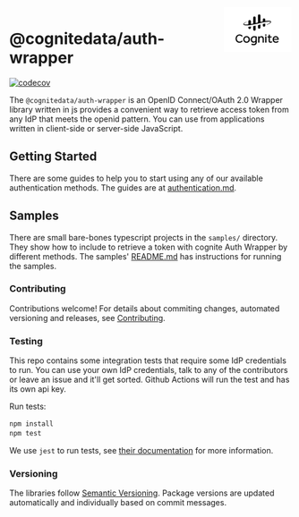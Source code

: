 <a href="https://cognite.com/">
    <img src="./cognite_logo.png" alt="Cognite logo" title="Cognite" align="right" height="80" />
</a>

# @cognitedata/auth-wrapper

[![codecov](https://codecov.io/gh/cognitedata/auth-wrapper/branch/master/graph/badge.svg)](https://codecov.io/gh/cognitedata/auth-wrapper)

The `@cognitedata/auth-wrapper` is an OpenID Connect/OAuth 2.0 Wrapper library written in js provides a convenient way to retrieve access token from any IdP that meets the openid pattern. You can use from applications written in client-side or server-side JavaScript.

## Getting Started
There are some guides to help you to start using any of our available authentication methods.
The guides are at [authentication.md](./guides/authentication.md).

## Samples

There are small bare-bones typescript projects in the `samples/` directory.
They show how to include to retrieve a token with cognite Auth Wrapper by different methods.
The samples' [README.md](./samples/README.md) has instructions for running the samples.

### Contributing

Contributions welcome!
For details about commiting changes, automated versioning and releases, see [Contributing](./CONTRIBUTING.md).

### Testing

This repo contains some integration tests that require some IdP credentials to run.
You can use your own IdP credentials, talk to any of the contributors or leave an issue and it'll get sorted.
Github Actions will run the test and has its own api key.

Run tests:

```bash
npm install
npm test
```

We use `jest` to run tests, see [their documentation](https://github.com/facebook/jest) for more information.

### Versioning

The libraries follow [Semantic Versioning](https://semver.org/).
Package versions are updated automatically and individually based on commit messages.
